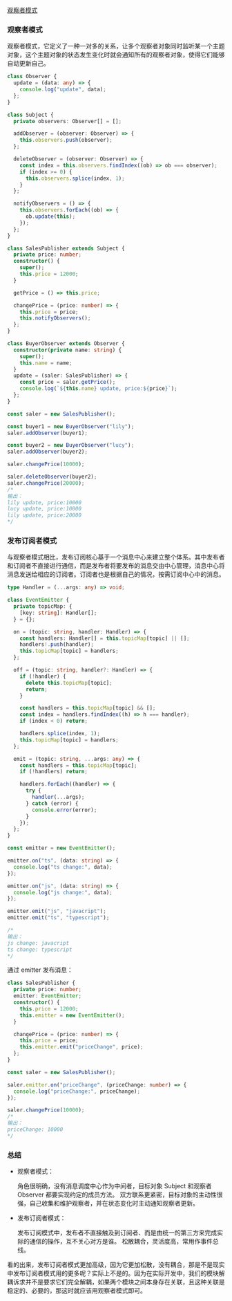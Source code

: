 [观察者模式](../../questions/119.%E5%9B%BE%E8%A7%A39%E7%A7%8D%E8%AE%BE%E8%AE%A1%E6%A8%A1%E5%BC%8F.md#五、观察者模式)

### 观察者模式

观察者模式，它定义了一种一对多的关系，让多个观察者对象同时监听某一个主题对象，这个主题对象的状态发生变化时就会通知所有的观察者对象，使得它们能够自动更新自己。

```ts
class Observer {
  update = (data: any) => {
    console.log("update", data);
  };
}

class Subject {
  private observers: Observer[] = [];

  addObserver = (observer: Observer) => {
    this.observers.push(observer);
  };

  deleteObserver = (observer: Observer) => {
    const index = this.observers.findIndex((ob) => ob === observer);
    if (index >= 0) {
      this.observers.splice(index, 1);
    }
  };

  notifyObservers = () => {
    this.observers.forEach((ob) => {
      ob.update(this);
    });
  };
}

class SalesPublisher extends Subject {
  private price: number;
  constructor() {
    super();
    this.price = 12000;
  }

  getPrice = () => this.price;

  changePrice = (price: number) => {
    this.price = price;
    this.notifyObservers();
  };
}

class BuyerObserver extends Observer {
  constructor(private name: string) {
    super();
    this.name = name;
  }
  update = (saler: SalesPublisher) => {
    const price = saler.getPrice();
    console.log(`${this.name} update, price:${price}`);
  };
}

const saler = new SalesPublisher();

const buyer1 = new BuyerObserver("lily");
saler.addObserver(buyer1);

const buyer2 = new BuyerObserver("lucy");
saler.addObserver(buyer2);

saler.changePrice(10000);

saler.deleteObserver(buyer2);
saler.changePrice(20000);
/*
输出：
lily update, price:10000
lucy update, price:10000
lily update, price:20000
*/
```

### 发布订阅者模式

与观察者模式相比，发布订阅核心基于一个消息中心来建立整个体系。其中发布者和订阅者不直接进行通信，而是发布者将要发布的消息交由中心管理，消息中心将消息发送给相应的订阅者。订阅者也是根据自己的情况，按需订阅中心中的消息。

```ts
type Handler = (...args: any) => void;

class EventEmitter {
  private topicMap: {
    [key: string]: Handler[];
  } = {};

  on = (topic: string, handler: Handler) => {
    const handlers: Handler[] = this.topicMap[topic] || [];
    handlers!.push(handler);
    this.topicMap[topic] = handlers;
  };

  off = (topic: string, handler?: Handler) => {
    if (!handler) {
      delete this.topicMap[topic];
      return;
    }

    const handlers = this.topicMap[topic] && [];
    const index = handlers.findIndex((h) => h === handler);
    if (index < 0) return;

    handlers.splice(index, 1);
    this.topicMap[topic] = handlers;
  };

  emit = (topic: string, ...args: any) => {
    const handlers = this.topicMap[topic];
    if (!handlers) return;

    handlers.forEach((handler) => {
      try {
        handler(...args);
      } catch (error) {
        console.error(error);
      }
    });
  };
}

const emitter = new EventEmitter();

emitter.on("ts", (data: string) => {
  console.log("ts change:", data);
});

emitter.on("js", (data: string) => {
  console.log("js change:", data);
});

emitter.emit("js", "javacript");
emitter.emit("ts", "typescript");

/*
输出：
js change: javacript
ts change: typescript
*/
```

通过 emitter 发布消息：

```ts
class SalesPublisher {
  private price: number;
  emitter: EventEmitter;
  constructor() {
    this.price = 12000;
    this.emitter = new EventEmitter();
  }

  changePrice = (price: number) => {
    this.price = price;
    this.emitter.emit("priceChange", price);
  };
}

const saler = new SalesPublisher();

saler.emitter.on("priceChange", (priceChange: number) => {
  console.log("priceChange:", priceChange);
});

saler.changePrice(10000);
/*
输出：
priceChange: 10000
*/
```

### 总结

- 观察者模式：

  角色很明确，没有消息调度中心作为中间者，目标对象 Subject 和观察者 Observer 都要实现约定的成员方法。
  双方联系更紧密，目标对象的主动性很强，自己收集和维护观察者，并在状态变化时主动通知观察者更新。

- 发布订阅者模式：

  发布订阅模式中，发布者不直接触及到订阅者、而是由统一的第三方来完成实际的通信的操作，互不关心对方是谁。
  松散耦合，灵活度高，常用作事件总线。

看的出来，发布订阅者模式更加高级，因为它更加松散，没有耦合，那是不是现实中发布订阅者模式用的更多呢？实际上不是的。因为在实际开发中，我们的模块解耦诉求并不是要求它们完全解耦，如果两个模块之间本身存在关联，且这种关联是稳定的、必要的，那这时就应该用观察者模式即可。
